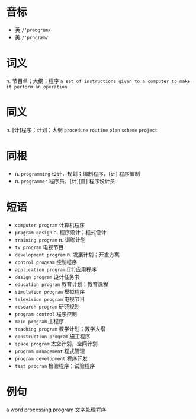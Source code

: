 # 音标

- 英 `/'prəʊɡræm/`
- 美 `/'proɡræm/`

# 词义

n. 节目单；大纲；程序
`a set of instructions given to a computer to make it perform an operation`

# 同义

n. [计]程序；计划；大纲
`procedure` `routine` `plan` `scheme` `project`

# 同根

- n. `programming` 设计，规划；编制程序，[计] 程序编制
- n. `programmer` 程序员，[计][自] 程序设计员

# 短语

- `computer program` 计算机程序
- `program design` n. 程序设计；程式设计
- `training program` n. 训练计划
- `tv program` 电视节目
- `development program` n. 发展计划；开发方案
- `control program` 控制程序
- `application program` [计]应用程序
- `design program` 设计任务书
- `education program` 教育计划；教育课程
- `simulation program` 模拟程序
- `television program` 电视节目
- `research program` 研究规划
- `program control` 程序控制
- `main program` 主程序
- `teaching program` 教学计划；教学大纲
- `construction program` 施工程序
- `space program` 太空计划，空间计划
- `program management` 程式管理
- `program development` 程序开发
- `test program` 检验程序；试验程序

# 例句

a word processing program
文字处理程序


